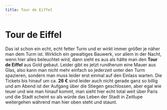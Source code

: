 ```yaml
---
title: Tour de Eiffel
---
```


# Tour de Eiffel

Das ist schon ein echt, echt fetter Turm und er wirkt immer größer je näher man dem Turm ist. Wirklich ein gewaltiges Bauwerk, vor allem in der Nacht, wenn hier alles beleuchtet wird, dann sieht es aus als hätte man den **Tour de Eiffel** aus Gold gebaut. Leider gibt es jetzt rundherum eine Mauer aus Glas, also kann man nicht mehr einfach so jederzeit unter den Turm spazieren, sondern man muss leider erst einmal auf den Einlass warten. Die Tickets bis hinauf um ca. **26 €** sind leider auch nicht gerade ganz so billig und am Abend ist der Aufgang über die Stiegen geschlossen, aber egal wie teuer und wie man hinauf kommt, man sieht hier echt total weit über Paris und die Stadt scheint so als würde das Leben der Stadt in Zeitlupe weitergehen während man hier oben steht und staunt.

<AnImage src="paris/tour-de-eiffel-1.jpg" alt="Tour de Eiffel" class="mb-5" />
<AnImage src="paris/tour-de-eiffel-2.jpg" alt="Tour de Eiffel" class="mb-5" />